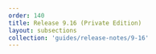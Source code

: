 ```yaml
---
order: 140
title: Release 9.16 (Private Edition)
layout: subsections
collection: 'guides/release-notes/9-16'
---
```


